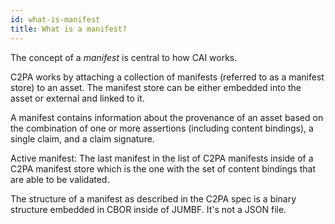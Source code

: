 ```yaml
---
id: what-is-manifest
title: What is a manifest?
---
```


The concept of a _manifest_ is central to how CAI works.

C2PA works by attaching a collection of manifests (referred to as a manifest store) to an asset. The manifest store can be either embedded into the asset or external and linked to it.

A manifest contains information about the provenance of an asset based on the combination of one or more assertions (including content bindings), a single claim, and a claim signature.

Active manifest: The last manifest in the list of C2PA manifests inside of a C2PA manifest store which is the one with the set of content bindings that are able to be validated.

The structure of a manifest as described in the C2PA spec is a binary structure embedded in CBOR inside of JUMBF.
It's not a JSON file.
